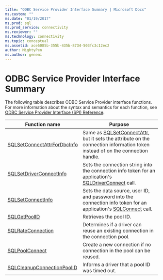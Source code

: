 ```yaml
---
title: "ODBC Service Provider Interface Summary | Microsoft Docs"
ms.custom: ""
ms.date: "01/19/2017"
ms.prod: sql
ms.prod_service: connectivity
ms.reviewer: ""
ms.technology: connectivity
ms.topic: conceptual
ms.assetid: ace6085b-355b-435b-8734-503fc3c12ec2
author: MightyPen
ms.author: genemi
---
```

# ODBC Service Provider Interface Summary
The following table describes ODBC Service Provider interface functions. For more information about the syntax and semantics for each function, see [ODBC Service Provider Interface (SPI) Reference](../../../odbc/reference/syntax/odbc-service-provider-interface-spi-reference.md).  
  
|Function name|Purpose|  
|-------------------|-------------|  
|[SQLSetConnectAttrForDbcInfo](../../../odbc/reference/syntax/sqldatasourcetodriver-function.md)|Same as [SQLSetConnectAttr](../../../odbc/reference/syntax/sqlsetconnectattr-function.md), but it sets the attribute on the connection information token instead of on the connection handle.|  
|[SQLSetDriverConnectInfo](../../../odbc/reference/syntax/sqldrivertodatasource-function.md)|Sets the connection string into the connection info token for an application's [SQLDriverConnect](../../../odbc/reference/syntax/sqldriverconnect-function.md) call.|  
|[SQLSetConnectInfo](../../../odbc/reference/syntax/sqldatasourcetodriver-function.md)|Sets the data source, user ID, and password into the connection info token for an application's [SQLConnect](../../../odbc/reference/syntax/sqlconnect-function.md) call.|  
|[SQLGetPoolID](../../../odbc/reference/syntax/sqldatasourcetodriver-function.md)|Retrieves the pool ID.|  
|[SQLRateConnection](../../../odbc/reference/syntax/sqldatasourcetodriver-function.md)|Determines if a driver can reuse an existing connection in the connection pool.|  
|[SQLPoolConnect](../../../odbc/reference/syntax/sqldatasourcetodriver-function.md)|Create a new connection if no connection in the pool can be reused.|  
|[SQLCleanupConnectionPoolID](../../../odbc/reference/syntax/sqldatasourcetodriver-function.md)|Informs a driver that a pool ID was timed out.|
